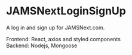 # JAMSNextLoginSignUp
 
A log in and sign up for JAMSNext.com. 

Frontend: React, axios and styled components </br>
Backend: Nodejs, Mongoose

